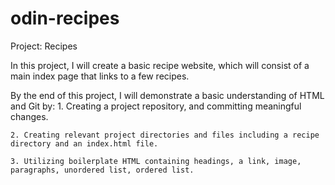 # odin-recipes
Project: Recipes 

In this project, I will create a basic recipe website, which will consist of a main index page that links to a few recipes. 

By the end of this project, I will demonstrate a basic understanding of HTML and Git by:
    1. Creating a project repository, and committing meaningful changes.
    
    2. Creating relevant project directories and files including a recipe directory and an index.html file. 

    3. Utilizing boilerplate HTML containing headings, a link, image, paragraphs, unordered list, ordered list. 